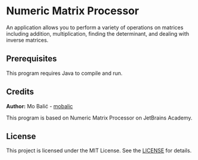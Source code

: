 # Numeric Matrix Processor
An application allows you to perform a variety of operations on matrices including addition, multiplication, finding the determinant, and dealing with inverse matrices.


## Prerequisites

This program requires Java to compile and run.

## Credits

**Author:** Mo Balić - [mobalic](https://github.com/mobalic)

This program is based on Numeric Matrix Processor on JetBrains Academy.

## License

This project is licensed under the MIT License. See the [LICENSE](https://github.com/mobalic/Numeric-Matrix-Processor/blob/main/LICENSE) for details.
